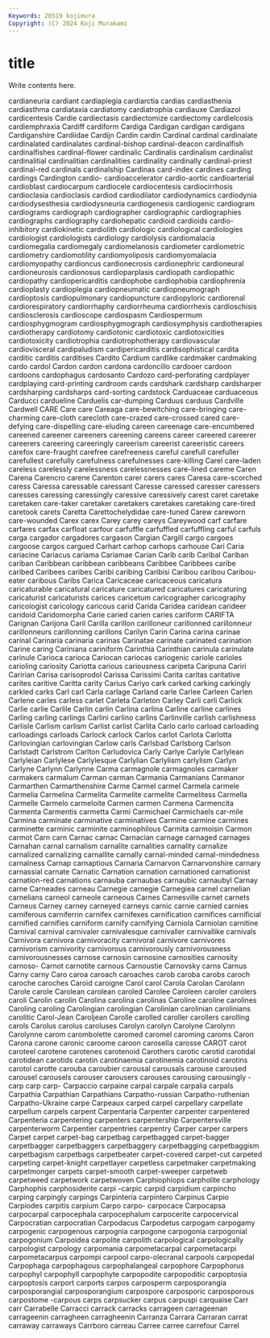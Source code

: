 ```yaml
---
Keywords: 20519 kojimura
Copyright: (C) 2024 Koji Murakami
---
```


# title

Write contents here.



 cardianeuria cardiant cardiaplegia cardiarctia cardias
cardiasthenia cardiasthma cardiataxia cardiatomy cardiatrophia cardiauxe Cardiazol cardicentesis Cardie cardiectasis
cardiectomize cardiectomy cardielcosis cardiemphraxia Cardiff cardiform Cardiga Cardigan cardigan cardigans
Cardiganshire Cardiidae Cardijn Cardin cardin Cardinal cardinal cardinalate cardinalated cardinalates
cardinal-bishop cardinal-deacon cardinalfish cardinalfishes cardinal-flower cardinalic Cardinalis cardinalism cardinalist cardinalitial
cardinalitian cardinalities cardinality cardinally cardinal-priest cardinal-red cardinals cardinalship Cardinas card-index
cardines carding cardings Cardington cardio- cardioaccelerator cardio-aortic cardioarterial cardioblast cardiocarpum
cardiocele cardiocentesis cardiocirrhosis cardioclasia cardioclasis cardiod cardiodilator cardiodynamics cardiodynia cardiodysesthesia
cardiodysneuria cardiogenesis cardiogenic cardiogram cardiograms cardiograph cardiographer cardiographic cardiographies cardiographs
cardiography cardiohepatic cardioid cardioids cardio-inhibitory cardiokinetic cardiolith cardiologic cardiological cardiologies
cardiologist cardiologists cardiology cardiolysis cardiomalacia cardiomegalia cardiomegaly cardiomelanosis cardiometer cardiometric
cardiometry cardiomotility cardiomyoliposis cardiomyomalacia cardiomyopathy cardioncus cardionecrosis cardionephric cardioneural cardioneurosis
cardionosus cardioparplasis cardiopath cardiopathic cardiopathy cardiopericarditis cardiophobe cardiophobia cardiophrenia cardioplasty
cardioplegia cardiopneumatic cardiopneumograph cardioptosis cardiopulmonary cardiopuncture cardiopyloric cardiorenal cardiorespiratory cardiorrhaphy
cardiorrheuma cardiorrhexis cardioschisis cardiosclerosis cardioscope cardiospasm Cardiospermum cardiosphygmogram cardiosphygmograph cardiosymphysis
cardiotherapies cardiotherapy cardiotomy cardiotonic cardiotoxic cardiotoxicities cardiotoxicity cardiotrophia cardiotrophotherapy cardiovascular
cardiovisceral cardipaludism cardipericarditis cardisophistical cardita carditic carditis carditises Cardito Cardium
cardlike cardmaker cardmaking cardo cardol Cardon cardon cardona cardoncillo cardooer
cardoon cardoons cardophagus cardosanto Cardozo card-perforating cardplayer cardplaying card-printing cardroom
cards cardshark cardsharp cardsharper cardsharping cardsharps card-sorting cardstock Carduaceae carduaceous
Carducci cardueline Carduelis car-dumping Carduus carduus Cardville Cardwell CARE Care
care Careaga care-bewitching care-bringing care-charming care-cloth carecloth care-crazed care-crossed cared
care-defying care-dispelling care-eluding careen careenage care-encumbered careened careener careeners careening
careens career careered careerer careerers careering careeringly careerism careerist careeristic
careers carefox care-fraught carefree carefreeness careful carefull carefuller carefullest carefully
carefulness carefulnesses care-killing Carel care-laden careless carelessly carelessness carelessnesses care-lined
careme Caren Carena Carencro carene Carenton carer carers cares Caresa
care-scorched caress Caressa caressable caressant Caresse caressed caresser caressers caresses
caressing caressingly caressive caressively carest caret caretake caretaken care-taker caretaker
caretakers caretakes caretaking care-tired caretook carets Caretta Carettochelydidae care-tuned Carew
careworn care-wounded Carex carex Carey carey careys Careywood carf carfare
carfares carfax carfloat carfour carfuffle carfuffled carfuffling carful carfuls carga
cargador cargadores cargason Cargian Cargill cargo cargoes cargoose cargos cargued
Carhart carhop carhops carhouse Cari Caria cariacine Cariacus cariama Cariamae
Carian Carib carib Caribal Cariban cariban Caribbean caribbean caribbeans Caribbee
Caribbees caribe caribed Caribees caribes Caribi caribing Caribisi Caribou caribou
Caribou-eater caribous Caribs Carica Caricaceae caricaceous caricatura caricaturable caricatural caricature
caricatured caricatures caricaturing caricaturist caricaturists carices caricetum caricographer caricography caricologist
caricology caricous carid Carida Caridea caridean carideer caridoid Caridomorpha Carie
caried carien caries cariform CARIFTA Carignan Carijona Caril Carilla carillon
carilloneur carillonned carillonneur carillonneurs carillonning carillons Carilyn Carin Carina carina
carinae carinal Carinaria carinaria carinas Carinatae carinate carinated carination Carine
caring Cariniana cariniform Carinthia Carinthian carinula carinulate carinule Carioca carioca
Cariocan cariocas cariogenic cariole carioles carioling cariosity Cariotta carious cariousness
caripeta Caripuna Cariri Caririan Carisa carisoprodol Carissa Carissimi Carita caritas
caritative carites caritive Caritta carity Carius Cariyo cark carked carking
carkingly carkled carks Carl carl Carla carlage Carland carle Carlee
Carleen Carlen Carlene carles carless carlet Carleta Carleton Carley Carli
carli Carlick Carlie carlie Carlile Carlin carlin Carlina carlina Carline
carline carlines Carling carling carlings Carlini carlino carlins Carlinville carlish
carlishness Carlisle Carlism carlism Carlist carlist Carlita Carlo carlo carload
carloading carloadings carloads Carlock carlock Carlos carlot Carlota Carlotta Carlovingian
carlovingian Carlow carls Carlsbad Carlsborg Carlson Carlstadt Carlstrom Carlton Carludovica
Carly Carlye Carlyle Carlylean Carlyleian Carlylese Carlylesque Carlylian Carlylism carlylism
Carlyn Carlyne Carlynn Carlynne Carma carmagnole carmagnoles carmaker carmakers carmalum
Carman carman Carmania Carmanians Carmanor Carmarthen Carmarthenshire Carme Carmel carmel
Carmela carmele Carmelia Carmelina Carmelita Carmelite carmelite Carmelitess Carmella Carmelle
Carmelo carmeloite Carmen carmen Carmena Carmencita Carmenta Carmentis carmetta Carmi
Carmichael Carmichaels car-mile Carmina carminate carminative carminatives Carmine carmine carmines
carminette carminic carminite carminophilous Carmita carmoisin Carmon carmot Carn carn
Carnac carnac Carnacian carnage carnaged carnages Carnahan carnal carnalism carnalite
carnalities carnality carnalize carnalized carnalizing carnallite carnally carnal-minded carnal-mindedness carnalness
Carnap carnaptious Carnaria Carnarvon Carnarvonshire carnary carnassial carnate Carnatic Carnation
carnation carnationed carnationist carnation-red carnations carnauba carnaubas carnaubic carnaubyl Carnay
carne Carneades carneau Carnegie carnegie Carnegiea carnel carnelian carnelians carneol
carneole carneous Carnes Carnesville carnet carnets Carneus Carney carney carneyed
carneys carnic carnie carnied carnies carniferous carniferrin carnifex carnifexes carnification
carnifices carnificial carnified carnifies carniform carnify carnifying Carniola Carniolan carnitine
Carnival carnival carnivaler carnivalesque carnivaller carnivallike carnivals Carnivora carnivora carnivoracity
carnivoral carnivore carnivores carnivorism carnivority carnivorous carnivorously carnivorousness carnivorousnesses carnose
carnosin carnosine carnosities carnosity carnoso- Carnot carnotite carnous Carnoustie Carnovsky
carns Carnus Carny carny Caro caroa caroach caroaches carob caroba
carobs caroch caroche caroches Caroid caroigne Carol carol Carola Carolan
Carolann Carole carole Carolean carolean caroled Carolee Caroleen caroler carolers
caroli Carolin carolin Carolina carolina carolinas Caroline caroline carolines Caroling
caroling Carolingian carolingian Carolinian carolinian carolinians carolitic Carol-Jean Caroljean Carolle
carolled caroller carollers carolling carols Carolus carolus caroluses Carolyn carolyn
Carolyne Carolynn Carolynne carom carombolette caromed caromel caroming caroms Caron
Carona carone caronic caroome caroon carosella carosse CAROT carot caroteel
carotene carotenes carotenoid Carothers carotic carotid carotidal carotidean carotids carotin
carotinaemia carotinemia carotinoid carotins carotol carotte carouba caroubier carousal carousals
carouse caroused carousel carousels carouser carousers carouses carousing carousingly -carp
carp carp- Carpaccio carpaine carpal carpale carpalia carpals Carpathia Carpathian
Carpathians Carpatho-russian Carpatho-ruthenian Carpatho-Ukraine carpe Carpeaux carped carpel carpellary carpellate
carpellum carpels carpent Carpentaria Carpenter carpenter carpentered Carpenteria carpentering carpenters
carpentership Carpentersville carpenterworm Carpentier carpentries carpentry Carper carper carpers Carpet
carpet carpet-bag carpetbag carpetbagged carpet-bagger carpetbagger carpetbaggers carpetbaggery carpetbagging carpetbaggism
carpetbagism carpetbags carpetbeater carpet-covered carpet-cut carpeted carpeting carpet-knight carpetlayer carpetless
carpetmaker carpetmaking carpetmonger carpets carpet-smooth carpet-sweeper carpetweb carpetweed carpetwork carpetwoven
Carphiophiops carpholite carphology Carphophis carphosiderite carpi -carpic carpid carpidium carpincho
carping carpingly carpings Carpinteria carpintero Carpinus Carpio Carpiodes carpitis carpium
Carpo carpo- carpocace Carpocapsa carpocarpal carpocephala carpocephalum carpocerite carpocervical Carpocratian
carpocratian Carpodacus Carpodetus carpogam carpogamy carpogenic carpogenous carpognia carpogone carpogonia
carpogonial carpogonium Carpoidea carpolite carpolith carpological carpologically carpologist carpology carpomania
carpometacarpal carpometacarpi carpometacarpus carpompi carpool carpo-olecranal carpools carpopedal Carpophaga carpophagous
carpophalangeal carpophore Carpophorus carpophyl carpophyll carpophyte carpopodite carpopoditic carpoptosia carpoptosis
carport carports carpos carposperm carposporangia carposporangial carposporangium carpospore carposporic carposporous
carpostome -carpous carps carpsucker carpus carpuspi carquaise Carr carr Carrabelle
Carracci carrack carracks carrageen carrageenan carrageenin carragheen carragheenin Carranza Carrara
Carraran carrat carraway carraways Carrboro carreau Carree carree carrefour Carrel
